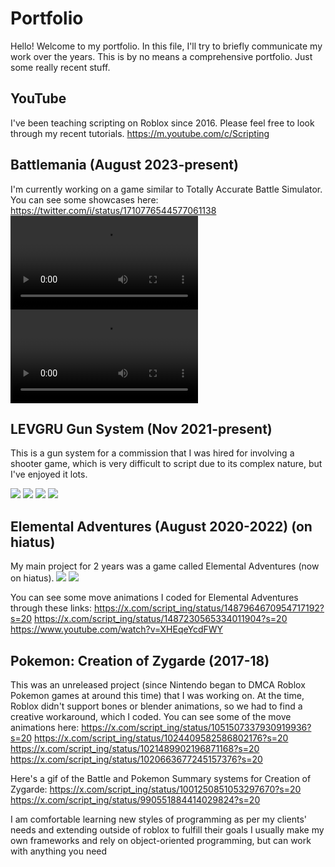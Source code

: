 # Portfolio
Hello! Welcome to my portfolio. In this file, I'll try to briefly communicate my work over the years. 
This is by no means a comprehensive portfolio. Just some really recent stuff.

## YouTube 
I've been teaching scripting on Roblox since 2016. Please feel free to look through my recent tutorials. https://m.youtube.com/c/Scripting

## Battlemania (August 2023-present)
I'm currently working on a game similar to Totally Accurate Battle Simulator. 
You can see some showcases here: https://twitter.com/i/status/1710776544577061138
![](https://media.discordapp.net/attachments/945433664903344138/1162378777318404189/2023-10-13_09-16-23.mp4)
![](https://media.discordapp.net/attachments/945433664903344138/1159925313007009822/2023-10-06_14-47-48.mp4)

## LEVGRU Gun System (Nov 2021-present) 
This is a gun system for a commission that I was hired for involving a shooter game, which is very difficult to script due to its complex nature, but I've enjoyed it lots. 

![](https://i.gyazo.com/39eb5514e3245a39815da8a821caa4de.gif)
![](https://i.gyazo.com/bc5fd13e8948142efd2b5732de6068b9.gif)
![](https://i.gyazo.com/aa38dad1bef9555ba63c2fb4b6854edc.gif) 
![](https://i.gyazo.com/ba6dc0ce49b7afe038b4681311d42468.gif)

## Elemental Adventures (August 2020-2022) (on hiatus)
My main project for 2 years was a game called Elemental Adventures (now on hiatus). 
![](https://i.gyazo.com/70c6365e041463654536107bbd7e231c.gif)
![](https://i.gyazo.com/00670254d2bf5806820e835236b69b6a.gif)

You can see some move animations I coded for Elemental Adventures through these links: 
https://x.com/script_ing/status/1487964670954717192?s=20
https://x.com/script_ing/status/1487230565334011904?s=20
https://www.youtube.com/watch?v=XHEqeYcdFWY

## Pokemon: Creation of Zygarde (2017-18) 
This was an unreleased project (since Nintendo began to DMCA Roblox Pokemon games at around this time) that I was working on. At the time, Roblox didn't support bones or blender animations, so we had to find a creative workaround, which I coded. You can see some of the move animations here:
https://x.com/script_ing/status/1051507337930919936?s=20
https://x.com/script_ing/status/1024409582586802176?s=20
https://x.com/script_ing/status/1021489902196871168?s=20
https://x.com/script_ing/status/1020663677245157376?s=20

Here's a gif of the Battle and Pokemon Summary systems for Creation of Zygarde: 
https://x.com/script_ing/status/1001250851053297670?s=20
https://x.com/script_ing/status/990551884414029824?s=20

I am comfortable learning new styles of programming as per my clients' needs and extending outside of roblox to fulfill their goals
I usually make my own frameworks and rely on object-oriented programming, but can work with anything you need
